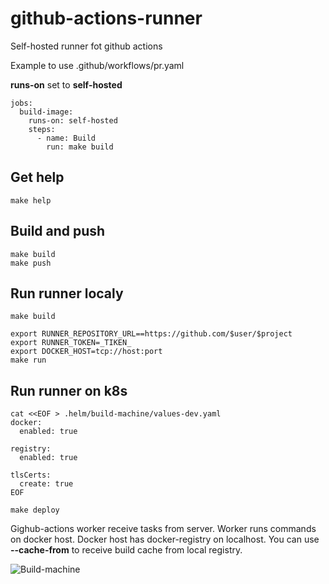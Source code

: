 # github-actions-runner

Self-hosted runner fot github actions

Example to use .github/workflows/pr.yaml

__runs-on__ set to __self-hosted__

```
jobs:
  build-image:
    runs-on: self-hosted
    steps:
      - name: Build
        run: make build
```

## Get help

```
make help
```

## Build and push

```
make build
make push
```


## Run runner localy

```
make build

export RUNNER_REPOSITORY_URL==https://github.com/$user/$project
export RUNNER_TOKEN=_TIKEN_
export DOCKER_HOST=tcp://host:port
make run
```

## Run runner on k8s

```
cat <<EOF > .helm/build-machine/values-dev.yaml
docker:
  enabled: true

registry:
  enabled: true

tlsCerts:
  create: true
EOF

make deploy
```

Gighub-actions worker receive tasks from server.
Worker runs commands on docker host.
Docker host has docker-registry on localhost.
You can use __--cache-from__ to receive build cache from local registry.

![Build-machine](docs/build–machine.svg)
